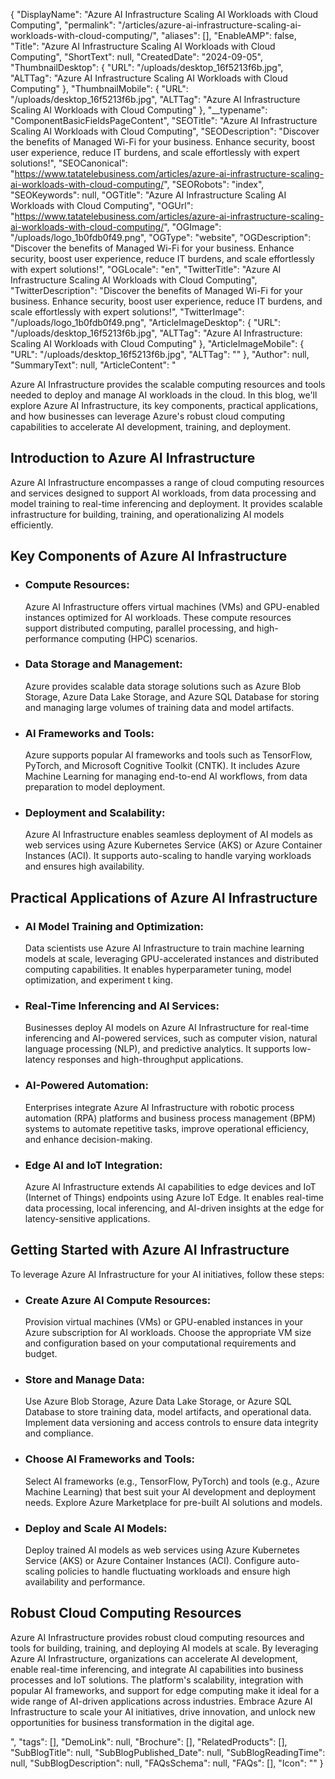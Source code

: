 {
  "DisplayName": "Azure AI Infrastructure Scaling AI Workloads with Cloud Computing",
  "permalink": "/articles/azure-ai-infrastructure-scaling-ai-workloads-with-cloud-computing/",
  "aliases": [],
  "EnableAMP": false,
  "Title": "Azure AI Infrastructure Scaling AI Workloads with Cloud Computing",
  "ShortText": null,
  "CreatedDate": "2024-09-05",
  "ThumbnailDesktop": {
    "URL": "/uploads/desktop_16f5213f6b.jpg",
    "ALTTag": "Azure AI Infrastructure Scaling AI Workloads with Cloud Computing"
  },
  "ThumbnailMobile": {
    "URL": "/uploads/desktop_16f5213f6b.jpg",
    "ALTTag": "Azure AI Infrastructure Scaling AI Workloads with Cloud Computing"
  },
  "__typename": "ComponentBasicFieldsPageContent",
  "SEOTitle": "Azure AI Infrastructure Scaling AI Workloads with Cloud Computing",
  "SEODescription": "Discover the benefits of Managed Wi-Fi for your business. Enhance security, boost user experience, reduce IT burdens, and scale effortlessly with expert solutions!",
  "SEOCanonical": "https://www.tatatelebusiness.com/articles/azure-ai-infrastructure-scaling-ai-workloads-with-cloud-computing/",
  "SEORobots": "index",
  "SEOKeywords": null,
  "OGTitle": "Azure AI Infrastructure Scaling AI Workloads with Cloud Computing",
  "OGUrl": "https://www.tatatelebusiness.com/articles/azure-ai-infrastructure-scaling-ai-workloads-with-cloud-computing/",
  "OGImage": "/uploads/logo_1b0fdb0f49.png",
  "OGType": "website",
  "OGDescription": "Discover the benefits of Managed Wi-Fi for your business. Enhance security, boost user experience, reduce IT burdens, and scale effortlessly with expert solutions!",
  "OGLocale": "en",
  "TwitterTitle": "Azure AI Infrastructure Scaling AI Workloads with Cloud Computing",
  "TwitterDescription": "Discover the benefits of Managed Wi-Fi for your business. Enhance security, boost user experience, reduce IT burdens, and scale effortlessly with expert solutions!",
  "TwitterImage": "/uploads/logo_1b0fdb0f49.png",
  "ArticleImageDesktop": {
    "URL": "/uploads/desktop_16f5213f6b.jpg",
    "ALTTag": "Azure AI Infrastructure: Scaling AI Workloads with Cloud Computing"
  },
  "ArticleImageMobile": {
    "URL": "/uploads/desktop_16f5213f6b.jpg",
    "ALTTag": ""
  },
  "Author": null,
  "SummaryText": null,
  "ArticleContent": "<p>Azure AI Infrastructure provides the scalable computing resources and tools needed to deploy and manage AI workloads in the cloud. In this blog, we'll explore Azure AI Infrastructure, its key components, practical applications, and how businesses can leverage Azure's robust cloud computing capabilities to accelerate AI development, training, and deployment.</p><h2>Introduction to Azure AI Infrastructure</h2><p>Azure AI Infrastructure encompasses a range of cloud computing resources and services designed to support AI workloads, from data processing and model training to real-time inferencing and deployment. It provides scalable infrastructure for building, training, and operationalizing AI models efficiently.</p><h2>Key Components of Azure AI Infrastructure</h2><ul><li><h3>Compute Resources:</h3><p>Azure AI Infrastructure offers virtual machines (VMs) and GPU-enabled instances optimized for AI workloads. These compute resources support distributed computing, parallel processing, and high-performance computing (HPC) scenarios.</p></li><li><h3>Data Storage and Management:</h3><p>Azure provides scalable data storage solutions such as Azure Blob Storage, Azure Data Lake Storage, and Azure SQL Database for storing and managing large volumes of training data and model artifacts.</p></li><li><h3>AI Frameworks and Tools:</h3><p>Azure supports popular AI frameworks and tools such as TensorFlow, PyTorch, and Microsoft Cognitive Toolkit (CNTK). It includes Azure Machine Learning for managing end-to-end AI workflows, from data preparation to model deployment.</p></li><li><h3>Deployment and Scalability:</h3><p>Azure AI Infrastructure enables seamless deployment of AI models as web services using Azure Kubernetes Service (AKS) or Azure Container Instances (ACI). It supports auto-scaling to handle varying workloads and ensures high availability.</p></li></ul><h2>Practical Applications of Azure AI Infrastructure</h2><ul><li><h3>AI Model Training and Optimization:</h3><p>Data scientists use Azure AI Infrastructure to train machine learning models at scale, leveraging GPU-accelerated instances and distributed computing capabilities. It enables hyperparameter tuning, model optimization, and experiment t king.</p></li><li><h3>Real-Time Inferencing and AI Services:</h3><p>Businesses deploy AI models on Azure AI Infrastructure for real-time inferencing and AI-powered services, such as computer vision, natural language processing (NLP), and predictive analytics. It supports low-latency responses and high-throughput applications.</p></li><li><h3>AI-Powered Automation:</h3><p>Enterprises integrate Azure AI Infrastructure with robotic process automation (RPA) platforms and business process management (BPM) systems to automate repetitive tasks, improve operational efficiency, and enhance decision-making.</p></li><li><h3>Edge AI and IoT Integration:</h3><p>Azure AI Infrastructure extends AI capabilities to edge devices and IoT (Internet of Things) endpoints using Azure IoT Edge. It enables real-time data processing, local inferencing, and AI-driven insights at the edge for latency-sensitive applications.</p></li></ul><h2>Getting Started with Azure AI Infrastructure</h2><p>To leverage Azure AI Infrastructure for your AI initiatives, follow these steps:</p><ul><li><h3>Create Azure AI Compute Resources:</h3><p>Provision virtual machines (VMs) or GPU-enabled instances in your Azure subscription for AI workloads. Choose the appropriate VM size and configuration based on your computational requirements and budget.</p></li><li><h3>Store and Manage Data:</h3><p>Use Azure Blob Storage, Azure Data Lake Storage, or Azure SQL Database to store training data, model artifacts, and operational data. Implement data versioning and access controls to ensure data integrity and compliance.</p></li><li><h3>Choose AI Frameworks and Tools:</h3><p>Select AI frameworks (e.g., TensorFlow, PyTorch) and tools (e.g., Azure Machine Learning) that best suit your AI development and deployment needs. Explore Azure Marketplace for pre-built AI solutions and models.</p></li><li><h3>Deploy and Scale AI Models:</h3><p>Deploy trained AI models as web services using Azure Kubernetes Service (AKS) or Azure Container Instances (ACI). Configure auto-scaling policies to handle fluctuating workloads and ensure high availability and performance.</p></li></ul><h2>Robust Cloud Computing Resources</h2><p>Azure AI Infrastructure provides robust cloud computing resources and tools for building, training, and deploying AI models at scale. By leveraging Azure AI Infrastructure, organizations can accelerate AI development, enable real-time inferencing, and integrate AI capabilities into business processes and IoT solutions. The platform's scalability, integration with popular AI frameworks, and support for edge computing make it ideal for a wide range of AI-driven applications across industries. Embrace Azure AI Infrastructure to scale your AI initiatives, drive innovation, and unlock new opportunities for business transformation in the digital age.</p>",
  "tags": [],
  "DemoLink": null,
  "Brochure": [],
  "RelatedProducts": [],
  "SubBlogTitle": null,
  "SubBlogPublished_Date": null,
  "SubBlogReadingTime": null,
  "SubBlogDescription": null,
  "FAQsSchema": null,
  "FAQs": [],
  "Icon": ""
}